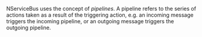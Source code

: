 NServiceBus uses the concept of _pipelines_. A pipeline refers to the series of actions taken as a result of the triggering action, e.g. an incoming message triggers the incoming pipeline, or an outgoing message triggers the outgoing pipeline.
